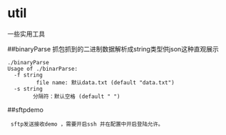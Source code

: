 # util
一些实用工具

##binaryParse 
抓包抓到的二进制数据解析成string类型供json这种直观展示
```
./binaryParse 
Usage of ./binarParse:
  -f string
    	 file name: 默认data.txt (default "data.txt")
  -s string
    	分隔符：默认空格 (default " ")
```


##sftpdemo

```
 sftp发送接收demo ，需要开启ssh 并在配置中开启登陆允许。
```

